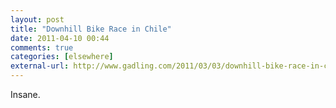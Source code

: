 ```yaml
---
layout: post  
title: "Downhill Bike Race in Chile"  
date: 2011-04-10 00:44  
comments: true  
categories: [elsewhere]
external-url: http://www.gadling.com/2011/03/03/downhill-bike-race-in-chile-is-insanity-at-its-finest/?icid=maing%7Cmain5%7Cdl11%7Csec3_lnk1%7C48546  
---
```


Insane.
